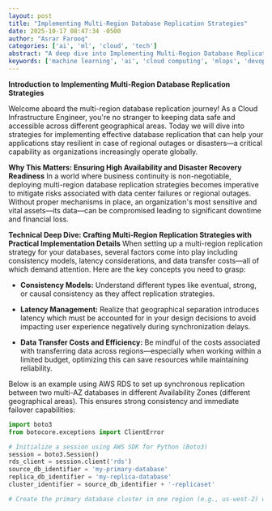 ```yaml
---
layout: post
title: "Implementing Multi-Region Database Replication Strategies"
date: 2025-10-17 08:47:34 -0500
author: "Asrar Farooq"
categories: ['ai', 'ml', 'cloud', 'tech']
abstract: "A deep dive into Implementing Multi-Region Database Replication Strategies"
keywords: ['machine learning', 'ai', 'cloud computing', 'mlops', 'devops', 'automation', 'infrastructure', 'kubernetes', 'implementing', 'multi']
---
```


**Introduction to Implementing Multi-Region Database Replication Strategies**

Welcome aboard the multi-region database replication journey! As a Cloud Infrastructure Engineer, you're no stranger to keeping data safe and accessible across different geographical areas. Today we will dive into strategies for implementing effective database replication that can help your applications stay resilient in case of regional outages or disasters—a critical capability as organizations increasingly operate globally.

**Why This Matters: Ensuring High Availability and Disaster Recovery Readiness** 
In a world where business continuity is non-negotiable, deploying multi-region database replication strategies becomes imperative to mitigate risks associated with data center failures or regional outages. Without proper mechanisms in place, an organization's most sensitive and vital assets—its data—can be compromised leading to significant downtime and financial loss.

**Technical Deep Dive: Crafting Multi-Region Replication Strategies with Practical Implementation Details**
When setting up a multi-region replication strategy for your databases, several factors come into play including consistency models, latency considerations, and data transfer costs—all of which demand attention. Here are the key concepts you need to grasp:

- **Consistency Models:** Understand different types like eventual, strong, or causal consistency as they affect replication strategies.
  
- **Latency Management:** Realize that geographical separation introduces latency which must be accounted for in your design decisions to avoid impacting user experience negatively during synchronization delays.
  
- **Data Transfer Costs and Efficiency:** Be mindful of the costs associated with transferring data across regions—especially when working within a limited budget, optimizing this can save resources while maintaining reliability.
  
Below is an example using AWS RDS to set up synchronous replication between two multi-AZ databases in different Availability Zones (different geographical areas). This ensures strong consistency and immediate failover capabilities:

```python
import boto3
from botocore.exceptions import ClientError

# Initialize a session using AWS SDK for Python (Boto3)
session = boto3.Session()
rds_client = session.client('rds')
source_db_identifier = 'my-primary-database'
replica_db_identifier = 'my-replica-database'
cluster_identifier = source_db_identifier + '-replicaset'

# Create the primary database cluster in one region (e.g., us-west-2) with multi-AZ deployment for
